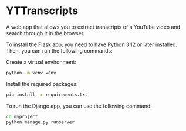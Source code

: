 # YTTranscripts

A web app that allows you to extract transcripts of a YouTube video and search through it in the browser.

To install the Flask app, you need to have Python 3.12 or later installed. Then, you can run the following commands:

Create a virtual environment:
```bash
python -m venv venv
```

Install the required packages:
```bash
pip install -r requirements.txt
```

To run the Django app, you can use the following command:
```bash
cd myproject
python manage.py runserver
```